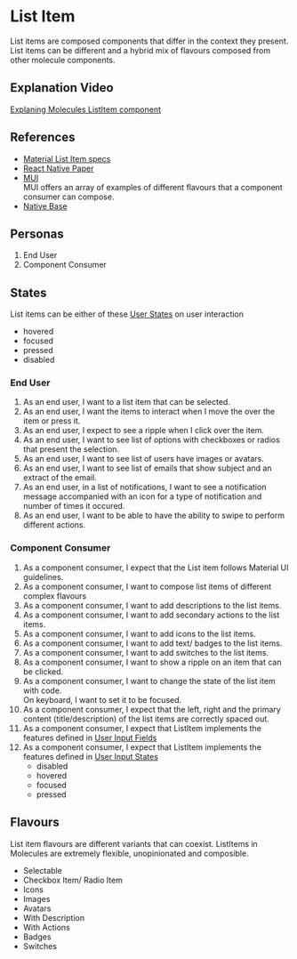 # List Item

List items are composed components that differ in the context they present. List items can be different and a hybrid mix of flavours composed from other molecule components.

## Explanation Video

[Explaning Molecules ListItem component](https://www.loom.com/share/9ba558d9b9d2498da0434ff78f65a2a3)

## References

-   [Material List Item specs](https://m3.material.io/components/lists/specs)
-   [React Native Paper](https://callstack.github.io/react-native-paper/list-item.html)
-   [MUI](https://mui.com/material-ui/react-list/#selected-listitem)\
    MUI offers an array of examples of different flavours that a component consumer can compose.
-   [Native Base](https://mui.com/material-ui/react-list/#selected-listitem)

## Personas

1. End User
2. Component Consumer

## States

List items can be either of these [User States](../features/user-input-states) on user interaction

-   hovered
-   focused
-   pressed
-   disabled

### End User

1. As an end user, I want to a list item that can be selected.
2. As an end user, I want the items to interact when I move the over the item or press it.
3. As an end user, I expect to see a ripple when I click over the item.
4. As an end user, I want to see list of options with checkboxes or radios that present the selection.
5. As an end user, I want to see list of users have images or avatars.
6. As an end user, I want to see list of emails that show subject and an extract of the email.
7. As an end user, in a list of notifications, I want to see a notification message accompanied with an icon for a type of notification and number of times it occured.
8. As an end user, I want to be able to have the ability to swipe to perform different actions.

### Component Consumer

1. As a component consumer, I expect that the List item follows Material UI guidelines.
2. As a component consumer, I want to compose list items of different complex flavours
3. As a component consumer, I want to add descriptions to the list items.
4. As a component consumer, I want to add secondary actions to the list items.
5. As a component consumer, I want to add icons to the list items.
6. As a component consumer, I want to add text/ badges to the list items.
7. As a component consumer, I want to add switches to the list items.
8. As a component consumer, I want to show a ripple on an item that can be clicked.
9. As a component consumer, I want to change the state of the list item with code.\
   On keyboard, I want to set it to be focused.
10. As a component consumer, I expect that the left, right and the primary content (title/description) of the list items are correctly spaced out.
11. As a component consumer, I expect that ListItem implements the features defined in [User Input Fields](../features/user-input-fields.md)
12. As a component consumer, I expect that ListItem implements the features defined in [User Input States](../features/user-input-states.md)
    - disabled
    - hovered
    - focused
    - pressed

## Flavours

List item flavours are different variants that can coexist. ListItems in Molecules are extremely flexible, unopinionated and composible.

-   Selectable
-   Checkbox Item/ Radio Item
-   Icons
-   Images
-   Avatars
-   With Description
-   With Actions
-   Badges
-   Switches
